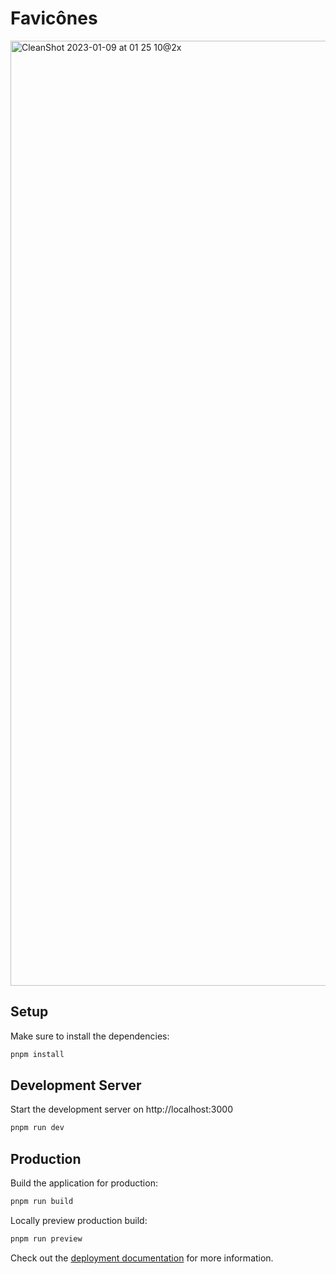 # Favicônes

<img width="1512" alt="CleanShot 2023-01-09 at 01 25 10@2x" src="https://user-images.githubusercontent.com/46557266/211226289-5e5613b6-d778-40e0-a93a-9862bf5048ed.png">

## Setup

Make sure to install the dependencies:

```bash
pnpm install
```

## Development Server

Start the development server on http://localhost:3000

```bash
pnpm run dev
```

## Production

Build the application for production:

```bash
pnpm run build
```

Locally preview production build:

```bash
pnpm run preview
```

Check out the [deployment documentation](https://nuxt.com/docs/getting-started/deployment) for more information.
